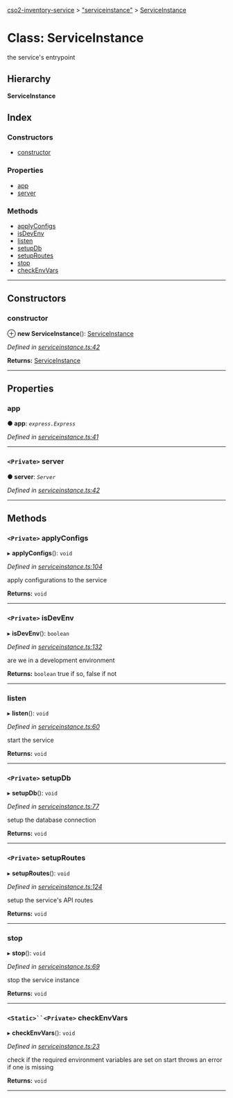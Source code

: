 [cso2-inventory-service](../README.md) > ["serviceinstance"](../modules/_serviceinstance_.md) > [ServiceInstance](../classes/_serviceinstance_.serviceinstance.md)

# Class: ServiceInstance

the service's entrypoint

## Hierarchy

**ServiceInstance**

## Index

### Constructors

* [constructor](_serviceinstance_.serviceinstance.md#constructor)

### Properties

* [app](_serviceinstance_.serviceinstance.md#app)
* [server](_serviceinstance_.serviceinstance.md#server)

### Methods

* [applyConfigs](_serviceinstance_.serviceinstance.md#applyconfigs)
* [isDevEnv](_serviceinstance_.serviceinstance.md#isdevenv)
* [listen](_serviceinstance_.serviceinstance.md#listen)
* [setupDb](_serviceinstance_.serviceinstance.md#setupdb)
* [setupRoutes](_serviceinstance_.serviceinstance.md#setuproutes)
* [stop](_serviceinstance_.serviceinstance.md#stop)
* [checkEnvVars](_serviceinstance_.serviceinstance.md#checkenvvars)

---

## Constructors

<a id="constructor"></a>

###  constructor

⊕ **new ServiceInstance**(): [ServiceInstance](_serviceinstance_.serviceinstance.md)

*Defined in [serviceinstance.ts:42](https://github.com/Ochii/cso2-inventory-service/blob/a4be48c/src/serviceinstance.ts#L42)*

**Returns:** [ServiceInstance](_serviceinstance_.serviceinstance.md)

___

## Properties

<a id="app"></a>

###  app

**● app**: *`express.Express`*

*Defined in [serviceinstance.ts:41](https://github.com/Ochii/cso2-inventory-service/blob/a4be48c/src/serviceinstance.ts#L41)*

___
<a id="server"></a>

### `<Private>` server

**● server**: *`Server`*

*Defined in [serviceinstance.ts:42](https://github.com/Ochii/cso2-inventory-service/blob/a4be48c/src/serviceinstance.ts#L42)*

___

## Methods

<a id="applyconfigs"></a>

### `<Private>` applyConfigs

▸ **applyConfigs**(): `void`

*Defined in [serviceinstance.ts:104](https://github.com/Ochii/cso2-inventory-service/blob/a4be48c/src/serviceinstance.ts#L104)*

apply configurations to the service

**Returns:** `void`

___
<a id="isdevenv"></a>

### `<Private>` isDevEnv

▸ **isDevEnv**(): `boolean`

*Defined in [serviceinstance.ts:132](https://github.com/Ochii/cso2-inventory-service/blob/a4be48c/src/serviceinstance.ts#L132)*

are we in a development environment

**Returns:** `boolean`
true if so, false if not

___
<a id="listen"></a>

###  listen

▸ **listen**(): `void`

*Defined in [serviceinstance.ts:60](https://github.com/Ochii/cso2-inventory-service/blob/a4be48c/src/serviceinstance.ts#L60)*

start the service

**Returns:** `void`

___
<a id="setupdb"></a>

### `<Private>` setupDb

▸ **setupDb**(): `void`

*Defined in [serviceinstance.ts:77](https://github.com/Ochii/cso2-inventory-service/blob/a4be48c/src/serviceinstance.ts#L77)*

setup the database connection

**Returns:** `void`

___
<a id="setuproutes"></a>

### `<Private>` setupRoutes

▸ **setupRoutes**(): `void`

*Defined in [serviceinstance.ts:124](https://github.com/Ochii/cso2-inventory-service/blob/a4be48c/src/serviceinstance.ts#L124)*

setup the service's API routes

**Returns:** `void`

___
<a id="stop"></a>

###  stop

▸ **stop**(): `void`

*Defined in [serviceinstance.ts:69](https://github.com/Ochii/cso2-inventory-service/blob/a4be48c/src/serviceinstance.ts#L69)*

stop the service instance

**Returns:** `void`

___
<a id="checkenvvars"></a>

### `<Static>``<Private>` checkEnvVars

▸ **checkEnvVars**(): `void`

*Defined in [serviceinstance.ts:23](https://github.com/Ochii/cso2-inventory-service/blob/a4be48c/src/serviceinstance.ts#L23)*

check if the required environment variables are set on start throws an error if one is missing

**Returns:** `void`

___

